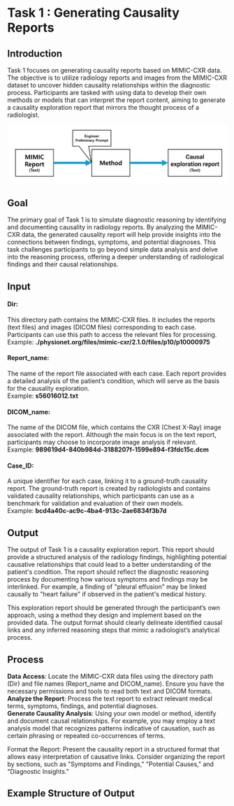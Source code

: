 # Task 1 : Generating Causality Reports

## Introduction
Task 1 focuses on generating causality reports based on MIMIC-CXR data. The objective is to utilize radiology reports and images from the MIMIC-CXR dataset to uncover hidden causality relationships within the diagnostic process. Participants are tasked with using data to develop their own methods or models that can interpret the report content, aiming to generate a causality exploration report that mirrors the thought process of a radiologist.

![Diagram for Task 1](./images/Task1_bg.png "Task 1 Overview")

## Goal
The primary goal of Task 1 is to simulate diagnostic reasoning by identifying and documenting causality in radiology reports. By analyzing the MIMIC-CXR data, the generated causality report will help provide insights into the connections between findings, symptoms, and potential diagnoses. This task challenges participants to go beyond simple data analysis and delve into the reasoning process, offering a deeper understanding of radiological findings and their causal relationships.

## Input
#### Dir: 
This directory path contains the MIMIC-CXR files. It includes the reports (text files) and images (DICOM files) corresponding to each case. Participants can use this path to access the relevant files for processing.<br>
Example: **./physionet.org/files/mimic-cxr/2.1.0/files/p10/p10000975**

#### Report_name: 
The name of the report file associated with each case. Each report provides a detailed analysis of the patient’s condition, which will serve as the basis for the causality exploration.<br>
Example: **s56016012.txt**

#### DICOM_name: 
The name of the DICOM file, which contains the CXR (Chest X-Ray) image associated with the report. Although the main focus is on the text report, participants may choose to incorporate image analysis if relevant.<br>
Example: **989619d4-840b984d-3188207f-1599e894-f3fdc15c.dcm**

#### Case_ID:
A unique identifier for each case, linking it to a ground-truth causality report. The ground-truth report is created by radiologists and contains validated causality relationships, which participants can use as a benchmark for validation and evaluation of their own models.<br>
Example: **bcd4a40c-ac9c-4ba4-913c-2ae6834f3b7d**

## Output
The output of Task 1 is a causality exploration report. This report should provide a structured analysis of the radiology findings, highlighting potential causative relationships that could lead to a better understanding of the patient's condition. The report should reflect the diagnostic reasoning process by documenting how various symptoms and findings may be interlinked. For example, a finding of "pleural effusion" may be linked causally to "heart failure" if observed in the patient's medical history.

This exploration report should be generated through the participant’s own approach, using a method they design and implement based on the provided data. The output format should clearly delineate identified causal links and any inferred reasoning steps that mimic a radiologist’s analytical process.

## Process
**Data Access**: Locate the MIMIC-CXR data files using the directory path (Dir) and file names (Report_name and DICOM_name). Ensure you have the necessary permissions and tools to read both text and DICOM formats.<br>
**Analyze the Report**: Process the text report to extract relevant medical terms, symptoms, findings, and potential diagnoses.<br>
**Generate Causality Analysis**: Using your own model or method, identify and document causal relationships. For example, you may employ a text analysis model that recognizes patterns indicative of causation, such as certain phrasing or repeated co-occurrences of terms.<br>

Format the Report: Present the causality report in a structured format that allows easy interpretation of causative links. Consider organizing the report by sections, such as "Symptoms and Findings," "Potential Causes," and "Diagnostic Insights."

## Example Structure of Output

